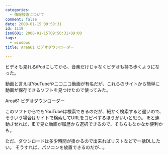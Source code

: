 ```yaml
---
categories:
  - 情報技術について
comment: false
date: 2008-01-15 09:50:31
id: 1119
iso8601: 2008-01-15T09:50:31+09:00
tags:
  - windows
title: Area61 ビデオダウンローダー

---
```


ビデオも見れるiPodにしてから、音楽だけじゃなくビデオも持ち歩くようになった。

動画と言えばYouTubeやニコニコ動画が有名だが、これらのサイトから簡単に動画が保存できるソフトを見つけたので使ってみた。

Area61 ビデオダウンローダー

このソフトからでもYouTubeは検索できるのだが、細かく検索すると遅いので、そういう場合はサイトで検索してURLをコピペするほうがいいと思う。
IEと連動させれば、IEで見た動画が履歴から選択できるので、そちらもなかなか便利かも。

ただ、ダウンロードは多少時間が掛かるので出来ればリストなどで一括DLしたい。
そうすれば、パソコンを放置できるのだが…。
